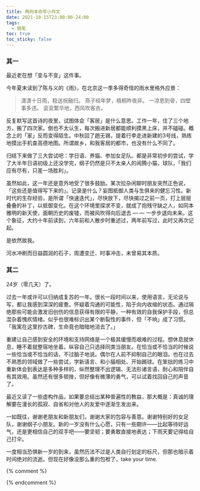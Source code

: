 ```yaml
---
title: 两则本命年小作文
date: 2021-10-15T23:00:00-24:00
tags:
  - 随笔
toc: true
toc_sticky: false
---
```



### 其一

最近老在想「变与不变」这件事。

今年夏末读到了陈与义的《雨》，在北京这一季多得奇怪的雨水里格外应景：

>潇潇十日雨，稳送祝融归。
>燕子经年梦，梧桐昨夜非。
>一凉恩到骨，四壁事多违。
>衮衮繁华地，西风吹客衣。

反复默写这首诗的夜里，试图体会「客居」是什么意思。工作一年，住了三个地方，搬了四次家。倒也不太认生，每次搬进新居都能顺利摸黑上床，并不磕碰。概念上的「家」反而变得陌生。中秋回了趟无锡，提着行李走进新建的3号线，熟练地摸出手机查高德地图。所谓故乡，和我客居的都市，也没有什么不同了。

归结下来做了三大尝试吧：学日语、养猫、参加女足队。都是非常初步的尝试，学了大半年日语初级上还没学完，纲子仍然是只不太亲人的闹腾小猫，球队，「我们应有尽有，只差一场胜利」。

虽然如此，这一年还是意外地受了很多鼓励。某次拉杂闲聊时朋友突然正色说，「这些还是值得写下来的」。记录是什么？妄图抵御人类与生俱来的健忘习性。新时代的生存经验，是所谓「快速迭代」，尽快放下，尽快揭过之前一页，打上层层叠叠的补丁，以抵御变化。在这个环境里探求不变，就成了抱残守缺之人，如同本雅明的新天使，面朝历史的废墟，而被风吹得向后退去 — — 一步步退向未来。这个象征，大约十年前读到，六年前和人散步时重述过，两年前写过，此时又再次记起。

是依然故我。

河水冲刷而日益圆润的石子，周遭变迁、时事冲击，未曾易其本质。

### 其二

24岁（零几天）了。

过去一年或许可以归纳成复苏的一年。很长一段时间以来，使用语言，无论说与写，都让我感到深深的疲惫。怀疑着沟通的可能性，陷于向内收缩的状态。通过隔绝那些可能会激发旧创伤的信息获得有限的平静，一种有效的自我保护手段，但总混杂着愧疚情绪。似乎也很难标识出某个断裂性的事件，但「不响」成了习惯。「我寓在这里抄古碑，生命竟也暗暗地消去了。」

重建让自己感到安全的环境和支持网络是一个极其缓慢而艰难的过程。想休息就休息，睡不着就整宿地坐着。纵容自己只选择同类当朋友。在恰当或不恰当的时候说一些恰当或不恰当的话，不过脑子地说。偶尔在人前不抑制自己的眼泪。也在过去不熟悉的领域做了一些尝试，学新语言、和小猫相处、开始踢球。在笨拙的练习中重新体会到表达是多种多样的，纵然整理不出逻辑、无法形诸言语，耐心和陪伴自有其效用。虽然还有很多顿挫，但好像有微薄的勇气，可以试着找回自己的声音了。

最近又读了一些虚构作品，如果要总结出某种普遍性的教益，那大概是：真诚的理解要在漫长的孤寂、自省和对他人的友爱中逐渐生发出来。

一如既往，谢谢老朋友和新朋友们，谢谢大家的包容与善意。谢谢特别好的女足队，谢谢纲子小朋友。新的一岁没有什么心愿，只有一些期许——比起等待好运气，还是更相信自己的双手吧——要坚韧；要勇敢直接地表达；下雨天要记得给自己打伞。

一度相当恐惧新一岁的到来，虽然历法不过是人类自行划定的标尺，但那也暗示着时间绝对的流逝。但现在好像没那么重的包袱了，take your time.


{% comment %}



{% endcomment %}
